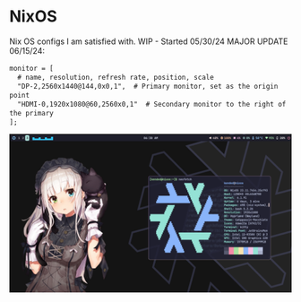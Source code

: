# NixOS
Nix OS configs I am satisfied with.
WIP - Started 05/30/24
MAJOR UPDATE 06/15/24: 
```
monitor = [
  # name, resolution, refresh rate, position, scale
  "DP-2,2560x1440@144,0x0,1",  # Primary monitor, set as the origin point
  "HDMI-0,1920x1080@60,2560x0,1"  # Secondary monitor to the right of the primary
];
```

![Example Image](https://github.com/Kclamberth/NixOS/blob/main/assets/nix1.png)

